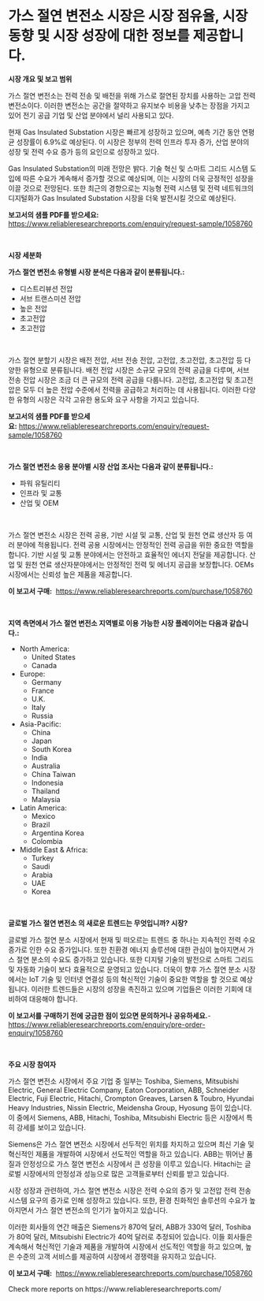 <p><h1>가스 절연 변전소 시장은 시장 점유율, 시장 동향 및 시장 성장에 대한 정보를 제공합니다.</h1></p><p><strong>시장 개요 및 보고 범위</strong></p>
<p><p>가스 절연 변전소는 전력 전송 및 배전을 위해 가스로 절연된 장치를 사용하는 고압 전력 변전소이다. 이러한 변전소는 공간을 절약하고 유지보수 비용을 낮추는 장점을 가지고 있어 전기 공급 기업 및 산업 분야에서 널리 사용되고 있다.</p><p>현재 Gas Insulated Substation 시장은 빠르게 성장하고 있으며, 예측 기간 동안 연평균 성장률이 6.9%로 예상된다. 이 시장은 정부의 전력 인프라 투자 증가, 산업 분야의 성장 및 전력 수요 증가 등의 요인으로 성장하고 있다.</p><p>Gas Insulated Substation의 미래 전망은 밝다. 기술 혁신 및 스마트 그리드 시스템 도입에 따른 수요가 계속해서 증가할 것으로 예상되며, 이는 시장의 더욱 긍정적인 성장을 이끌 것으로 전망된다. 또한 최근의 경향으로는 지능형 전력 시스템 및 전력 네트워크의 디지털화가 Gas Insulated Substation 시장을 더욱 발전시킬 것으로 예상된다.</p></p>
<p><strong>보고서의 샘플 PDF를 받으세요:</strong> <a href="https://www.reliableresearchreports.com/enquiry/request-sample/1058760">https://www.reliableresearchreports.com/enquiry/request-sample/1058760</a></p>
<p>&nbsp;</p>
<p><strong>시장 세분화</strong></p>
<p><strong>가스 절연 변전소 유형별 시장 분석은 다음과 같이 분류됩니다.:</strong></p>
<p><ul><li>디스트리뷰션 전압</li><li>서브 트랜스미션 전압</li><li>높은 전압</li><li>초고전압</li><li>초고전압</li></ul></p>
<p>&nbsp;</p>
<p><p>가스 절연 분할기 시장은 배전 전압, 서브 전송 전압, 고전압, 초고전압, 초고전압 등 다양한 유형으로 분류됩니다. 배전 전압 시장은 소규모 규모의 전력 공급을 다루며, 서브 전송 전압 시장은 조금 더 큰 규모의 전력 공급을 다룹니다. 고전압, 초고전압 및 초고전압은 모두 더 높은 전압 수준에서 전력을 공급하고 처리하는 데 사용됩니다. 이러한 다양한 유형의 시장은 각각 고유한 용도와 요구 사항을 가지고 있습니다.</p></p>
<p><strong>보고서의 샘플 PDF를 받으세요:</strong>&nbsp;<a href="https://www.reliableresearchreports.com/enquiry/request-sample/1058760">https://www.reliableresearchreports.com/enquiry/request-sample/1058760</a></p>
<p>&nbsp;</p>
<p><strong> 가스 절연 변전소 응용 분야별 시장 산업 조사는 다음과 같이 분류됩니다.:</strong></p>
<p><ul><li>파워 유틸리티</li><li>인프라 및 교통</li><li>산업 및 OEM</li></ul></p>
<p>&nbsp;</p>
<p><p>가스 절연 변전소 시장은 전력 공용, 기반 시설 및 교통, 산업 및 원천 연료 생산자 등 여러 분야에 적용됩니다. 전력 공용 시장에서는 안정적인 전력 공급을 위한 중요한 역할을 합니다. 기반 시설 및 교통 분야에서는 안전하고 효율적인 에너지 전달을 제공합니다. 산업 및 원천 연료 생산자분야에서는 안정적인 전력 및 에너지 공급을 보장합니다. OEMs 시장에서는 신뢰성 높은 제품을 제공합니다.</p></p>
<p><strong>이 보고서 구매:</strong>&nbsp; <a href="https://www.reliableresearchreports.com/purchase/1058760">https://www.reliableresearchreports.com/purchase/1058760</a></p>
<p>&nbsp;</p>
<p><strong>지역 측면에서 가스 절연 변전소 지역별로 이용 가능한 시장 플레이어는 다음과 같습니다.:</strong></p>
<p><ul>
    <li>
        North America:
        <ul>
            <li>United States</li>
            <li>Canada</li>
        </ul>
    </li>
    <li>
        Europe:
        <ul>
            <li>Germany</li>
            <li>France</li>
            <li>U.K.</li>
            <li>Italy</li>
            <li>Russia</li>
        </ul>
    </li>
    <li>
        Asia-Pacific:
        <ul>
            <li>China</li>
            <li>Japan</li>
            <li>South Korea</li>
            <li>India</li>
            <li>Australia</li>
            <li>China Taiwan</li>
            <li>Indonesia</li>
            <li>Thailand</li>
            <li>Malaysia</li>
        </ul>
    </li>
    <li>
        Latin America:
        <ul>
            <li>Mexico</li>
            <li>Brazil</li>
            <li>Argentina Korea</li>
            <li>Colombia</li>
        </ul>
    </li>
    <li>
        Middle East & Africa:
        <ul>
            <li>Turkey</li>
            <li>Saudi</li>
            <li>Arabia</li>
            <li>UAE</li>
            <li>Korea</li>
        </ul>
    </li>
    </ul></p>
<p>&nbsp;</p>
<p><strong>글로벌 가스 절연 변전소 의 새로운 트렌드는 무엇입니까? 시장?</strong></p>
<p><p>글로벌 가스 절연 분소 시장에서 현재 및 떠오르는 트렌드 중 하나는 지속적인 전력 수요 증가로 인한 수요 증가입니다. 또한 친환경 에너지 솔루션에 대한 관심이 높아지면서 가스 절연 분소의 수요도 증가하고 있습니다. 또한 디지털 기술의 발전으로 스마트 그리드 및 자동화 기술이 보다 효율적으로 운영되고 있습니다. 더욱이 향후 가스 절연 분소 시장에서는 IoT 기술 및 인터넷 연결성 등의 혁신적인 기술이 중요한 역할을 할 것으로 예상됩니다. 이러한 트렌드들은 시장의 성장을 촉진하고 있으며 기업들은 이러한 기회에 대비하여 대응해야 합니다.</p></p>
<p><strong>이 보고서를 구매하기 전에 궁금한 점이 있으면 문의하거나 공유하세요.</strong>- <a href="https://www.reliableresearchreports.com/enquiry/pre-order-enquiry/1058760">https://www.reliableresearchreports.com/enquiry/pre-order-enquiry/1058760</a></p>
<p>&nbsp;</p>
<p><strong>주요 시장 참여자</strong></p>
<p><p>가스 절연 변전소 시장에서 주요 기업 중 일부는 Toshiba, Siemens, Mitsubishi Electric, General Electric Company, Eaton Corporation, ABB, Schneider Electric, Fuji Electric, Hitachi, Crompton Greaves, Larsen & Toubro, Hyundai Heavy Industries, Nissin Electric, Meidensha Group, Hyosung 등이 있습니다. 이 중에서 Siemens, ABB, Hitachi, Toshiba, Mitsubishi Electric 등은 시장에서 특히 강세를 보이고 있습니다.</p><p>Siemens은 가스 절연 변전소 시장에서 선두적인 위치를 차지하고 있으며 최신 기술 및 혁신적인 제품을 개발하여 시장에서 선도적인 역할을 하고 있습니다. ABB는 뛰어난 품질과 안정성으로 가스 절연 변전소 시장에서 큰 성장을 이루고 있습니다. Hitachi는 글로벌 시장에서의 안정성과 성능으로 많은 고객들로부터 신뢰를 받고 있습니다.</p><p>시장 성장과 관련하여, 가스 절연 변전소 시장은 전력 수요의 증가 및 고전압 전력 전송 시스템 요구의 증가로 인해 성장하고 있습니다. 또한, 환경 친화적인 솔루션의 수요가 높아지면서 가스 절연 변전소의 인기가 높아지고 있습니다.</p><p>이러한 회사들의 연간 매출은 Siemens가 870억 달러, ABB가 330억 달러, Toshiba가 80억 달러, Mitsubishi Electric가 40억 달러로 추정되어 있습니다. 이들 회사들은 계속해서 혁신적인 기술과 제품을 개발하여 시장에서 선도적인 역할을 하고 있으며, 높은 수준의 고객 서비스를 제공하여 시장에서 경쟁력을 유지하고 있습니다.</p></p>
<p><strong>이 보고서 구매:</strong>&nbsp;&nbsp;<a href="https://www.reliableresearchreports.com/purchase/1058760">https://www.reliableresearchreports.com/purchase/1058760</a></p>
<p>Check more reports on https://www.reliableresearchreports.com/</p>
